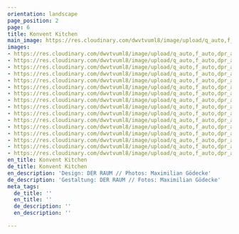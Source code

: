 ```yaml
---
orientation: landscape
page_position: 2
page: 6
title: Konvent Kitchen
main_image: https://res.cloudinary.com/dwvtvuml8/image/upload/q_auto,f_auto,dpr_auto/v1601624058/Einbaukueche-Holz-Front-Design-Handwerk_t2gvlo.jpg
images:
- https://res.cloudinary.com/dwvtvuml8/image/upload/q_auto,f_auto,dpr_auto/v1601626107/Einbaukueche-Holz-Front-Design-Handwerk_uim4kq.jpg
- https://res.cloudinary.com/dwvtvuml8/image/upload/q_auto,f_auto,dpr_auto/v1601624076/Einbaukueche-eiche-pivot-tuer-raumhoch_alq4un.jpg
- https://res.cloudinary.com/dwvtvuml8/image/upload/q_auto,f_auto,dpr_auto/v1601626069/kueche-nach-mass-kuechenzeile-hochwertig_lgdbot.jpg
- https://res.cloudinary.com/dwvtvuml8/image/upload/q_auto,f_auto,dpr_auto/v1601626051/holz-lamellen-wandpaneele-design-architektur_q10uuu.jpg
- https://res.cloudinary.com/dwvtvuml8/image/upload/q_auto,f_auto,dpr_auto/v1601626017/kuechenzeile-einbau-nach-mass-holz-stein_dt8yzx.jpg
- https://res.cloudinary.com/dwvtvuml8/image/upload/q_auto,f_auto,dpr_auto/v1601626070/Schubladen-auszug-holz-eiche-design-architektur-handwerk_otvja2.jpg
- https://res.cloudinary.com/dwvtvuml8/image/upload/q_auto,f_auto,dpr_auto/v1601626107/kuechennische-naturstein-holz-lamellen_mahlna.jpg
- https://res.cloudinary.com/dwvtvuml8/image/upload/q_auto,f_auto,dpr_auto/v1601626107/Einbaukueche-kuechenzeile-eiche-holz_qsdblf.jpg
- https://res.cloudinary.com/dwvtvuml8/image/upload/q_auto,f_auto,dpr_auto/v1601626107/Einbaukueche-eiche-Naturstein-holz-edel_zzbe1f.jpg
- https://res.cloudinary.com/dwvtvuml8/image/upload/q_auto,f_auto,dpr_auto/v1601626070/Naturstein-Arbeitsplatte-Holz-Front-Korpus-lackiert_yi0gas.jpg
- https://res.cloudinary.com/dwvtvuml8/image/upload/q_auto,f_auto,dpr_auto/v1601626106/Kueche-Detail-Schublade-Wandpaneele-Eiche-Holz_ruurru.jpg
- https://res.cloudinary.com/dwvtvuml8/image/upload/q_auto,f_auto,dpr_auto/v1601626104/besteckkasten-holz-eiche-massiv-handwerk_dnkk6z.jpg
- https://res.cloudinary.com/dwvtvuml8/image/upload/q_auto,f_auto,dpr_auto/v1601626070/Spuelbecken-Stein-Holz-Nische-Lamellen-Design-Handwerk_nxcf7f.jpg
- https://res.cloudinary.com/dwvtvuml8/image/upload/q_auto,f_auto,dpr_auto/v1601626106/Kueche-nach-mass-auszuege-spiegel-front-design_vmcnfe.jpg
- https://res.cloudinary.com/dwvtvuml8/image/upload/q_auto,f_auto,dpr_auto/v1601626107/Kueche-Schublade-Auszug-Design-Handwerk-Besteck-Einsatz_ra9sjb.jpg
- https://res.cloudinary.com/dwvtvuml8/image/upload/q_auto,f_auto,dpr_auto/v1601626106/DER-RAUM-Kueche-Holz-Lamellen-Kitchen_njsnwg.jpg
en_title: Konvent Kitchen
de_title: Konvent Kitchen
en_description: 'Design: DER RAUM // Photos: Maximilian Gödecke'
de_description: 'Gestaltung: DER RAUM // Fotos: Maximilian Gödecke'
meta_tags:
  de_title: ''
  en_title: ''
  de_description: ''
  en_description: ''

---
```

